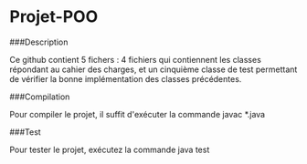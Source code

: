 # Projet-POO

###Description

Ce github contient 5 fichers : 4 fichiers qui contiennent les classes répondant au cahier des charges, et un cinquième classe de test
permettant de vérifier la bonne implémentation des classes précédentes.

###Compilation

Pour compiler le projet, il suffit d'exécuter la commande javac *.java

###Test

Pour tester le projet, exécutez la commande java test
